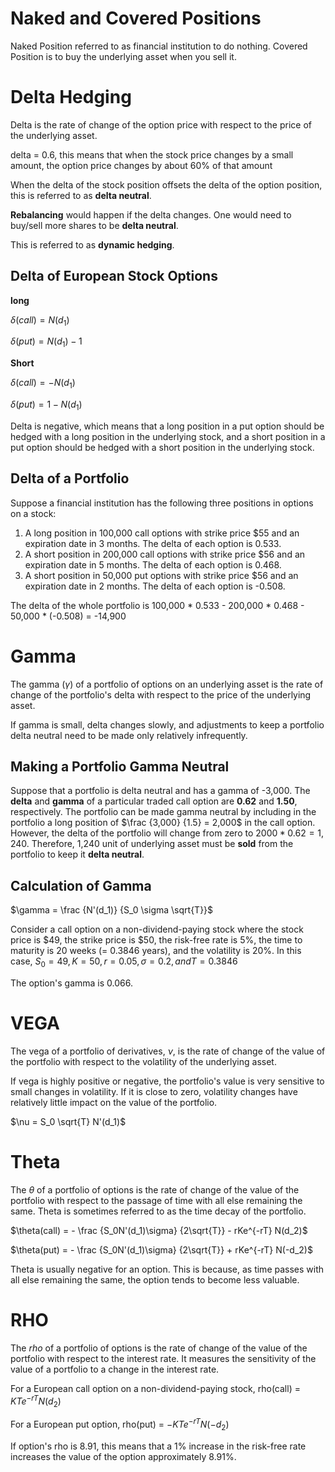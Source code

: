 Naked and Covered Positions
===========================

Naked Position referred to as financial institution to do nothing.
Covered Position is to buy the underlying asset when you sell it.

Delta Hedging
=============

Delta is the rate of change of the option price with respect to the price of the underlying asset.

delta = 0.6, this means that when the stock price changes by a small amount, the option price changes by about 60% of that amount

When the delta of the stock position offsets the delta of the option position, this is referred to as **delta neutral**.

**Rebalancing** would happen if the delta changes. One would need to buy/sell more shares to be **delta neutral**.

This is referred to as **dynamic hedging**.

Delta of European Stock Options
-------------------------------

**long**

$\delta (call) = N(d_1)$

$\delta (put) = N(d_1) - 1$

**Short**

$\delta (call) = -N(d_1)$

$\delta (put) = 1 - N(d_1)$


Delta is negative, which means that a long position in a put option should be hedged with a long position in the underlying stock, and a short position in a put option should be hedged with a short position in the underlying stock.


Delta of a Portfolio
--------------------

Suppose a financial institution has the following three positions in options on a
stock:
1. A long position in 100,000 call options with strike price \$55 and an expiration date
in 3 months. The delta of each option is 0.533.
2. A short position in 200,000 call options with strike price \$56 and an expiration
date in 5 months. The delta of each option is 0.468.
3. A short position in 50,000 put options with strike price \$56 and an expiration date
in 2 months. The delta of each option is -0.508.

The delta of the whole portfolio is 100,000 * 0.533 - 200,000 * 0.468 - 50,000 * (-0.508) = -14,900


Gamma
=====

The gamma ($\gamma$) of a portfolio of options on an underlying asset is the rate of change of the portfolio's delta with respect to the price of the underlying asset.

If gamma is small, delta changes slowly, and adjustments to keep a portfolio delta neutral need to be made only relatively infrequently.


Making a Portfolio Gamma Neutral
--------------------------------
Suppose that a portfolio is delta neutral and has a gamma of -3,000. The **delta** and **gamma** of a particular traded call option are **0.62** and **1.50**, respectively. The portfolio can be made gamma neutral by including in the portfolio a long position of $\frac {3,000} {1.5} = 2,000$ in the call option. However, the delta of the portfolio will change from zero to $2000 * 0.62 = 1,240$. Therefore, 1,240 unit of underlying asset must be **sold** from the portfolio to keep it **delta neutral**.


Calculation of Gamma
--------------------

$\gamma = \frac {N'(d_1)} {S_0 \sigma \sqrt{T}}$

Consider a call option on a non-dividend-paying stock where the stock price is \$49, the strike price is \$50, the risk-free rate is 5%, the time to maturity is 20 weeks (= 0.3846 years), and the volatility is 20%. In this case, $S_0 = 49, K = 50, r = 0.05, \sigma = 0.2, and T = 0.3846$

The option's gamma is 0.066.


VEGA
====

The vega of a portfolio of derivatives, $\nu$, is the rate of change of the value of the portfolio with respect to the volatility of the underlying asset.

If vega is highly positive or negative, the portfolio's value is very sensitive to small changes in volatility. If it is close to zero, volatility changes have relatively little impact on the value of the portfolio.

$\nu = S_0 \sqrt{T} N'(d_1)$


Theta
=====

The $\theta$ of a portfolio of options is the rate of change of the value of the portfolio with respect to the passage of time with all else remaining the same. Theta is sometimes referred to as the time decay of the portfolio. 

$\theta(call) = - \frac {S_0N'(d_1)\sigma} {2\sqrt{T}} - rKe^{-rT} N(d_2)$

$\theta(put) = - \frac {S_0N'(d_1)\sigma} {2\sqrt{T}} + rKe^{-rT} N(-d_2)$

Theta is usually negative for an option. This is because, as time passes with all else remaining the same, the option tends to become less valuable.


RHO
===

The $rho$ of a portfolio of options is the rate of change of the value of the portfolio with respect to the interest rate. It measures the sensitivity of the value of a portfolio to a change in the interest rate.

For a European call option on a non-dividend-paying stock, rho(call) = $KTe^{-rT} N(d_2)$

For a European put option, rho(put) = $-KTe^{-rT} N(-d_2)$

If option's rho is 8.91, this means that a 1% increase in the risk-free rate increases the value of the option approximately 8.91%.
